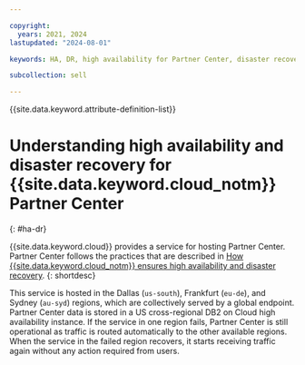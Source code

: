 ```yaml
---

copyright:
  years: 2021, 2024
lastupdated: "2024-08-01"

keywords: HA, DR, high availability for Partner Center, disaster recovery for Partner Center, failover for Partner Center

subcollection: sell

---
```


{{site.data.keyword.attribute-definition-list}}

# Understanding high availability and disaster recovery for {{site.data.keyword.cloud_notm}} Partner Center
{: #ha-dr}

{{site.data.keyword.cloud}} provides a service for hosting Partner Center. Partner Center follows the practices that are described in [How {{site.data.keyword.cloud_notm}} ensures high availability and disaster recovery](/docs/overview?topic=overview-zero-downtime).
{: shortdesc}

This service is hosted in the Dallas (`us-south`), Frankfurt (`eu-de`), and Sydney (`au-syd`) regions, which are collectively served by a global endpoint. Partner Center data is stored in a US cross-regional DB2 on Cloud high availability instance. If the service in one region fails, Partner Center is still operational as traffic is routed automatically to the other available regions. When the service in the failed region recovers, it starts receiving traffic again without any action required from users.
